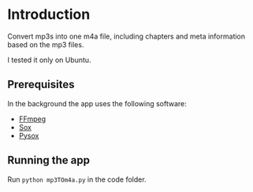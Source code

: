 # Introduction

Convert mp3s into one m4a file, including chapters and meta information based on the mp3 files.

I tested it only on Ubuntu.

## Prerequisites
In the background the app uses the following software:
- [FFmpeg](https://www.ffmpeg.org/)
- [Sox](http://sox.sourceforge.net/sox.html)
- [Pysox](https://github.com/rabitt/pysox)

## Running the app
Run `python mp3TOm4a.py` in the code folder.
